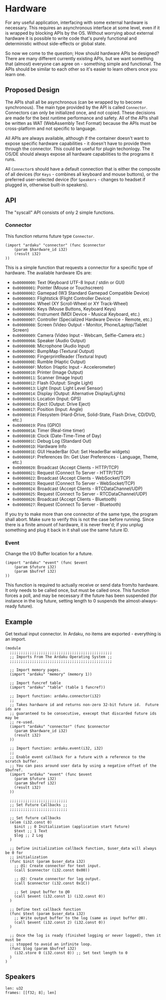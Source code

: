 # Hardware
For any useful application, interfacing with some external hardware is
necessary.  This requires an asynchronous interface at some level, even if it is
wrapped by blocking APIs by the OS.  Without worrying about external hardware it
is possible to write code that's purely functional and deterministic without
side-effects or global state.

So now we come to the question; How should hardware APIs be designed?  There are
many different currently existing APIs, but we want something that (almost)
everyone can agree on - something simple and functional.  The APIs should be
similar to each other so it's easier to learn others once you learn one.

## Proposed Design
The APIs shall all be asynchronous (can be wrapped by to become synchronous).
The main type provided by the API is called `Connector`.  Connectors can only be
initialized once, and not copied.  These decisions are made for the best runtime
performance and safety.  All of the APIs shall be written as WAT (WebAssembly
Text Format) because the APIs must be cross-platform and not specific to
language.

All APIs are always available, although if the container doesn't want to expose
specific hardware capabilities - it doesn't have to provide them through the
connector.  This could be useful for plugin techonlogy.  The OS/DE should always
expose all hardware capabilities to the programs it runs.

All `Connector`s should have a default connection that is either the composite
of all devices (for `Keys` - combines all keyboard and mouse buttons), or the
preferred user-selected device (for `Speakers` - changes to headset if plugged
in, otherwise built-in speakers).

## API
The "syscall" API consists of only 2 simple functions.

### Connector
This function returns future type `Connector`.

```wat
(import "ardaku" "connector" (func $connector
    (param $hardware_id i32)
    (result i32)
))
```

This is a simple function that requests a connector for a specific type of
hardware.  The available hardware IDs are:

 - `0x00000000`: Text (Keyboard UTF-8 Input / stdin or GUI)
 - `0x00000001`: Pointer (Mouse or Touchscreen)
 - `0x00000002`: Gamepad (W3 Standard Gamepad Compatible Device)
 - `0x00000003`: Flightstick (Flight Controller Device)
 - `0x00000004`: Wheel (XY Scroll-Wheel or XY Track-Wheel)
 - `0x00000005`: Keys (Mouse Buttons, Keyboard Keys)
 - `0x00000006`: Instrument (MIDI Device - Musical Keyboard, etc.)
 - `0x00000007`: Controller (Specialized Hardware Device - Remote, etc.)
 - `0x00000008`: Screen (Video Output - Monitor, Phone/Laptop/Tablet Screen)
 - `0x00000009`: Camera (Video Input - Webcam, Selfie-Camera etc.)
 - `0x0000000A`: Speaker (Audio Output)
 - `0x0000000B`: Microphone (Audio Input)
 - `0x0000000C`: BumpMap (Textural Output)
 - `0x0000000D`: FingerprintReader (Textural Input)
 - `0x0000000E`: Rumble (Haptic Output)
 - `0x0000000F`: Motion (Haptic Input - Accelerometer)
 - `0x00000010`: Printer (Image Output)
 - `0x00000011`: Scanner (Image Input)
 - `0x00000012`: Flash (Output: Single Light)
 - `0x00000013`: Light (Input: Light Level Sensor)
 - `0x00000014`: Display (Output: Alternative Display/Lights)
 - `0x00000015`: Location (Input: GPS)
 - `0x00000016`: Eject (Output: Drive Eject)
 - `0x00000017`: Position (Input: Angle)
 - `0x00000018`: Filesystem (Hard-Drive, Solid-State, Flash Drive, CD/DVD, etc.)
 - `0x00000019`: Pins (GPIO)
 - `0x0000001A`: Timer (Real-time timer)
 - `0x0000001B`: Clock (Date-Time-Time of Day)
 - `0x0000001C`: Debug Log (Standard Out)
 - `0x0000001D`: Hardware Info
 - `0x0000001E`: GUI HeaderBar (Out: Set HeaderBar widgets)
 - `0x0000001F`: Preferences (In: Get User Preferences - Language, Theme, etc.)
 - `0x00000020`: Broadcast (Accept Clients - HTTP/TCP)
 - `0x00000021`: Request (Connect To Server - HTTP/TCP)
 - `0x00000022`: Broadcast (Accept Clients - WebSocket/TCP)
 - `0x00000023`: Request (Connect To Server - WebSocket/TCP)
 - `0x00000024`: Broadcast (Accept Clients - RTCDataChannel/UDP)
 - `0x00000025`: Request (Connect To Server - RTCDataChannel/UDP)
 - `0x00000026`: Broadcast (Accept Clients - Bluetooth)
 - `0x00000027`: Request (Connect To Server - Bluetooth)

If you try to make more than one connector of the same type, the program shall
abort.  Make sure to verify this is not the case before running.  Since there is
a finite amount of hardware, it is never free'd; if you unplug something and
plug it back in it shall use the same future ID.

### Event
Change the I/O Buffer location for a future.

```wat
(import "ardaku" "event" (func $event
    (param $future i32)
    (param $bufref i32)
))
```

This function is required to actually receive or send data from/to hardware.  It
only needs to be called once, but must be called once.  This function forces a
poll, and may be necessary if the future has been suspended (for instance in the
log future, setting length to 0 suspends the almost-always-ready future).

## Example
Get textual input connector.  In Ardaku, no items are exported - everything is
an import.

```wat
(module
  ;;;;;;;;;;;;;;;;;;;;;;;;;;;;;;;;;;;;;;;;;;;;;;
  ;; Imports From The Ardaku Operating System ;;
  ;;;;;;;;;;;;;;;;;;;;;;;;;;;;;;;;;;;;;;;;;;;;;;

  ;; Import memory pages.
  (import "ardaku" "memory" (memory 1))

  ;; Import funcref table
  (import "ardaku" "table" (table 1 funcref))

  ;; Import function: ardaku.connector(i32)
  ;;
  ;; Takes hardware id and returns non-zero 32-bit future id.  Future ids are
  ;; guaranteed to be consecutive, execept that discarded future ids may be
  ;; re-used.
  (import "ardaku" "connector" (func $connector
    (param $hardware_id i32)
    (result i32)
  ))

  ;; Import function: ardaku.event(i32, i32)
  ;;
  ;; Enable event callback for a future with a reference to the scratch buffer.
  ;; You can pass around user data by using a negative offset of the $bufref.
  (import "ardaku" "event" (func $event
    (param $future i32)
    (param $bufref i32)
    (result i32)
  ))

  ;;;;;;;;;;;;;;;;;;;;;;;;;;
  ;; Set Future Callbacks ;;
  ;;;;;;;;;;;;;;;;;;;;;;;;;;

  ;; Set future callbacks
  (elem (i32.const 0)
    $init ;; 0 Initialization (application start future)
    $text ;; 1 Text
    $log ;; 2 Log
  )

  ;; Define initialization callback function, $user_data will always be 0 for
  ;; initialization
  (func $init (param $user_data i32)
    ;; @1: Create connector for text input.
    (call $connector (i32.const 0x00))

    ;; @2: Create connector for log output.
    (call $connector (i32.const 0x1C))

    ;; Set input buffer to @0
    (call $event (i32.const 1) (i32.const 0))
  )

  ;; Define text callback function
  (func $text (param $user_data i32)
    ;; Write output buffer to the log (same as input buffer @0).
    (call $event (i32.const 2) (i32.const 0))
  )

  ;; Once the log is ready (finished logging or never logged), then it must be
  ;; stopped to avoid an infinite loop.
  (func $log (param $bufref i32)
    (i32.store 0 (i32.const 0)) ;; Set text length to 0
  )
)
```

## Speakers
```
len: u32
frames: [[f32; 8]; len]
```
